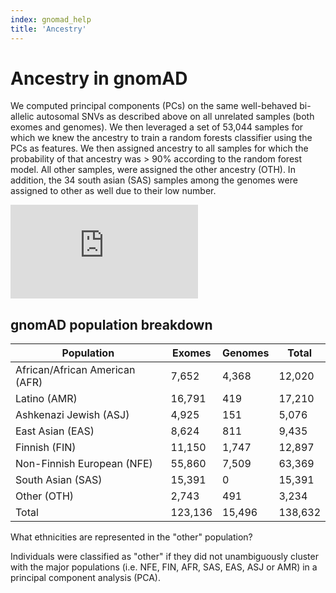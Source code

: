 ```yaml
---
index: gnomad_help
title: 'Ancestry'
---
```


# Ancestry in gnomAD

We computed principal components (PCs) on the same well-behaved bi-allelic autosomal SNVs as described above on all unrelated samples (both exomes and genomes). We then leveraged a set of 53,044 samples for which we knew the ancestry to train a random forests classifier using the PCs as features. We then assigned ancestry to all samples for which the probability of that ancestry was > 90% according to the random forest model.  All other samples, were assigned the other ancestry (OTH). In addition, the 34 south asian (SAS) samples among the genomes were assigned to other as well due to their low number.

<iframe max-width="100%" src="https://www.youtube.com/embed/_uRuFZv4JaU" frameborder="0" allowfullscreen></iframe>

## gnomAD population breakdown

| Population                     	| Exomes  	| Genomes 	| Total   	|
|--------------------------------	|---------	|---------	|---------	|
| African/African American (AFR) 	| 7,652   	| 4,368   	| 12,020  	|
| Latino (AMR)                   	| 16,791  	| 419     	| 17,210  	|
| Ashkenazi Jewish (ASJ)         	| 4,925   	| 151     	| 5,076   	|
| East Asian (EAS)               	| 8,624   	| 811     	| 9,435   	|
| Finnish (FIN)                  	| 11,150  	| 1,747   	| 12,897  	|
| Non-Finnish European (NFE)     	| 55,860  	| 7,509   	| 63,369  	|
| South Asian (SAS)              	| 15,391  	| 0       	| 15,391  	|
| Other (OTH)                    	| 2,743   	| 491     	| 3,234   	|
| Total                          	| 123,136 	| 15,496  	| 138,632 	|

What ethnicities are represented in the "other" population?

Individuals were classified as "other" if they did not unambiguously cluster with the major populations (i.e. NFE, FIN, AFR, SAS, EAS, ASJ or AMR) in a principal component analysis (PCA).
